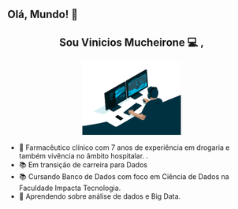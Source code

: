 ## Olá, Mundo! 👋
<h2 align="center">Sou Vinicios Mucheirone 💻 ,</h2>

<p align="center">
  <img src="/giphy.gif" alt="Descrição da imagem" width="200"/>
</p>

- 💼 Farmacêutico clínico com 7 anos de experiência em drogaria e também vivência no âmbito hospitalar. .
- 📚 Em transição de carreira para Dados
- 📚 Cursando Banco de Dados com foco em Ciência de Dados na Faculdade Impacta Tecnologia.
- 🌱 Aprendendo sobre análise de dados e Big Data.
